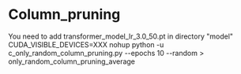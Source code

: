 # Column_pruning 
You need to add transformer_model_lr_3.0_50.pt in directory "model" 
CUDA_VISIBLE_DEVICES=XXX nohup python -u c_only_random_column_pruning.py --epochs 10 --random > only_random_column_pruning_average
